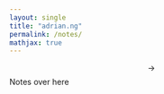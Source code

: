 ```yaml
---
layout: single
title: "adrian.ng"
permalink: /notes/
mathjax: true
---
```


$$\rightarrow$$ Notes over here